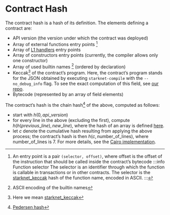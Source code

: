 # Contract Hash

The contract hash is a hash of its definition. The elements defining a contract are:

* API version (the version under which the contract was deployed)
* Array of external functions entry points [^1]
* Array of [L1 handlers](https://www.cairo-lang.org/docs/hello_starknet/l1l2.html#receiving-a-message-from-l1) entry points
* Array of constructors entry points (currently, the compiler allows only one constructor)
* Array of used builtin names [^2] (ordered by declaration)
* Keccak[^3] of the contract’s program. Here, the contract’s program stands for the JSON obtained by executing  `starknet-compile` with the `--no_debug_info` flag. To see the exact computation of this field, see [our repo](https://github.com/starkware-libs/cairo-lang/blob/7712b21fc3b1cb02321a58d0c0579f5370147a8b/src/starkware/starknet/core/os/contract_hash.py#L116).
* Bytecode (represented by an array of field elements)

The contract’s hash is the chain hash[^4] of the above, computed as follows:
* start with $h(0,api\_version)$
* for every line in the above (excluding the first), compute $h(h(previous\_line), new\_line)$, where the hash of an array is defined [here](../Hashing/hash-functions#array-hashing).
* let $c$ denote the cumulative hash resulting from applying the above process; the contract’s hash is then $h(c, \textrm{number\_of\_lines})$, where $\text{number\_of\_lines}$ is 7.
For more details, see the [Cairo implementation](https://github.com/starkware-libs/cairo-lang/blob/7712b21fc3b1cb02321a58d0c0579f5370147a8b/src/starkware/starknet/core/os/contracts.cairo#L47).

[^1]: An entry point is a pair `(selector, offset)`, where offset is the offset of the instruction that should be called inside the contract’s bytecode
:::info Function selector
The selector is an identifier through which the function is callable in transactions or in other contracts. The selector is the [starknet_keccak](../Hashing/hash-functions#starknet-keccak) hash of the function name, encoded in ASCII.
:::
[^2]: ASCII encoding of the builtin names
[^3]: Here we mean [starknet_keccak](../Hashing/hash-functions#starknet-keccak)
[^4]: [Pedersen hash](../Hashing/hash-functions#pedersen-hash)

